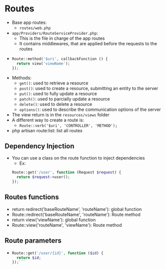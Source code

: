 # Routes
- Base app routes:
  - `routes/web.php`
- `app/Providers/RouteServiceProvider.php`: 
  - This is the file in charge of the app routes
  - It contains middlewares, that are applied before the requests to the routes
- ```php
  Route::method('$uri', callbackFunction () {
    return view('viewName');
  });
  ```
- Methods:
  - `get()`: used to retrieve a resource
  - `post()`: used to create a resource, submitting an entity to the server
  - `put()`: used to fully update a resource
  - `patch()`: used to parcially update a resource
  - `delete()`: used to delete a resource
  - `options()`: used to describe the communication options of the server
- The view return is in the `resources/views` folder
- A different way to create a route is:
  - ```Route::verb('$uri', 'CONTROLLER', 'METHOD');```
- php artisan route:list: list all routes

## Dependency Injection
- You can use a class on the route function to inject dependencies
  - Ex:
  ```php
  Route::get('/user', function (Request $request) {
    return $request->user();
  });
  ```

## Routes functions
- return redirect('baseRouteName', 'routeName'): global function
- Route::redirect('baseRouteName', 'routeName'): Route method
- return view('viewName'): global function
- Route::view('routeName', 'viewName'): Route method

## Route parameters
- ```php
  Route::get('/user/{id}', function ($id) {
    return $id;
  });```